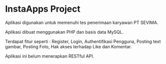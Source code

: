 # InstaApps Project

<p> Aplikasi digunakan untuk memenuhi tes penerimaan karyawan PT SEVIMA. </p>
<p> Aplikasi dibuat menggunakan PHP dan basis data MySQL. </p>
<p> Terdapat fitur seperti : Register, Login, Authentifikasi Pengguna, Posting text gambar, Posting Foto, Hak akses terhadap Like dan Komentar. </p>
<p> Aplikasi ini belum menerapkan RESTful API. </p>
